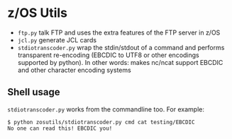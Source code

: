 # z/OS Utils

 * `ftp.py` talk FTP and uses the extra features of the FTP server in z/OS
 * `jcl.py` generate JCL cards
 * `stdiotranscoder.py` wrap the stdin/stdout of a command and performs transparent re-encoding (EBCDIC to UTF8 or other encodings supported by python). In other words: makes nc/ncat support EBCDIC and other character encoding systems

## Shell usage
`stdiotranscoder.py` works from the commandline too. For example:

```
$ python zosutils/stdiotranscoder.py cmd cat testing/EBCDIC
No one can read this! EBCDIC you!
```

